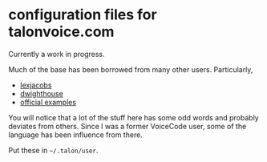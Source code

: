 # configuration files for talonvoice.com

Currently a work in progress.

Much of the base has been borrowed from many other users. Particularly,

- [lexjacobs](https://github.com/lexjacobs/talon_user)
- [dwighthouse](https://github.com/dwighthouse/talonvoice-scripts)
- [official examples](https://github.com/talonvoice/examples)

You will notice that a lot of the stuff here has some odd words and probably deviates from others.
Since I was a former VoiceCode user, some of the language has been influence from there.

Put these in `~/.talon/user`.

